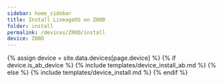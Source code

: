 ```yaml
---
sidebar: home_sidebar
title: Install LineageOS on Z00D
folder: install
permalink: /devices/Z00D/install
device: Z00D
---
```

{% assign device = site.data.devices[page.device] %}
{% if device.is_ab_device %}
{% include templates/device_install_ab.md %}
{% else %}
{% include templates/device_install.md %}
{% endif %}
